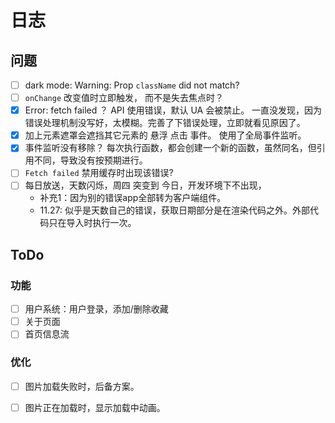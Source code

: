 # 日志

## 问题

- [ ] dark mode: Warning: Prop `className` did not match?
- [ ] `onChange` 改变值时立即触发， 而不是失去焦点时？
- [x] Error: fetch failed ？
      API 使用错误，默认 UA 会被禁止。
      一直没发现，因为错误处理机制没写好，太模糊。完善了下错误处理，立即就看见原因了。
- [x] 加上元素遮罩会遮挡其它元素的 悬浮 点击 事件。
      使用了全局事件监听。
- [x] 事件监听没有移除？
      每次执行函数，都会创建一个新的函数，虽然同名，但引用不同，导致没有按预期进行。
- [ ] `Fetch failed` 禁用缓存时出现该错误?
- [ ] 每日放送，天数闪烁，周四 突变到 今日，开发环境下不出现，
  - 补充1：因为别的错误app全部转为客户端组件。
  - 11.27: 似乎是天数自己的错误，获取日期部分是在渲染代码之外。外部代码只在导入时执行一次。

## ToDo

### 功能

- [ ] 用户系统：用户登录，添加/删除收藏
- [ ] 关于页面
- [ ] 首页信息流

### 优化

- [ ] 图片加载失败时，后备方案。
- [ ] 图片正在加载时，显示加载中动画。


